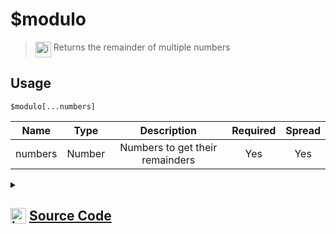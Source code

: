 # $modulo
> <img align="top" src="https://upload.wikimedia.org/wikipedia/commons/thumb/e/e4/Infobox_info_icon.svg/160px-Infobox_info_icon.svg.png?20150409153300" alt="image" width="25" height="auto"> Returns the remainder of multiple numbers
## Usage
```
$modulo[...numbers]
```
| Name | Type | Description | Required | Spread
| :---: | :---: | :---: | :---: | :---: |
numbers | Number | Numbers to get their remainders | Yes | Yes
<details>
<summary>
    
## <img align="top" src="https://cdn4.iconfinder.com/data/icons/iconsimple-logotypes/512/github-512.png" alt="image" width="25" height="auto">  [Source Code](https://github.com/tryforge/ForgeScript-V2/blob/main/src/native/modulo.ts)
    
</summary>
    
```ts
import { ArgType, NativeFunction, Return } from "../structures"

export default new NativeFunction({
    name: "$modulo",
    version: "1.0.0",
    description: "Returns the remainder of multiple numbers",
    brackets: true,
    unwrap: true,
    args: [
        {
            name: "numbers",
            description: "Numbers to get their remainders",
            rest: true,
            type: ArgType.Number,
            required: true,
        },
    ],
    execute(ctx, [numbers]) {
        return Return.success(numbers.reduce((x, y) => x % y))
    },
})

```
    
</details>